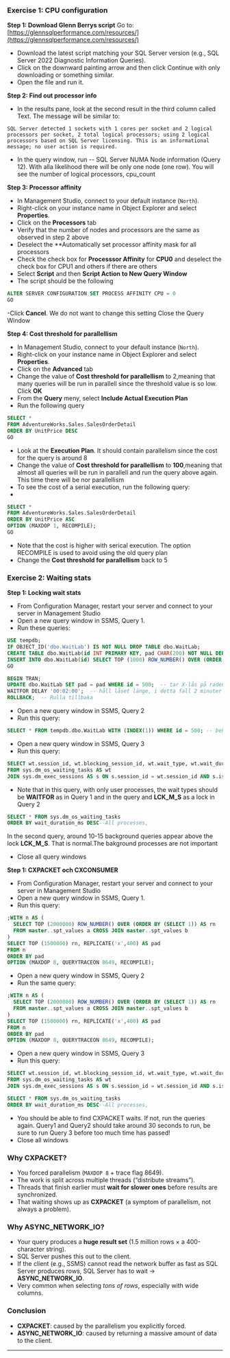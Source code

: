 ### Exercise 1: CPU configuration

**Step 1: Download Glenn Berrys script**
Go to:  
[https://glennsqlperformance.com/resources/](https://glennsqlperformance.com/resources/)

- Download the latest script matching your SQL Server version (e.g., SQL Server 2022 Diagnostic Information Queries).
- Click on the downward painting arrow and then click Continue with only downloading or something similar.
- Open the file and run it. 

**Step 2: Find out processor info**

- In the results pane, look at the second result in the third column called Text. The message will be similar to:

```SQL Server detected 1 sockets with 1 cores per socket and 2 logical processors per socket, 2 total logical processors; using 2 logical processors based on SQL Server licensing. This is an informational message; no user action is required.```

- In the query window, run  -- SQL Server NUMA Node information  (Query 12). With alla likelihood there will be only one node (one row). You will see the number of logical processors, cpu_count

**Step 3: Processor affinity**

- In Management Studio, connect to your default instance (`North`).
- Right-click on your instance name in Object Explorer and select **Properties**.
- Click on the **Processors** tab
- Verify that the number of nodes and processors are the same as observed in step 2 above
- Deselect the **Automatically set processor affinity mask for all processors
- Check the check box for **Processsor Affinity** for **CPU0** and deselect the check box for CPU1 and others if there are others
- Select **Script** and then **Script Action to New Query Window**
- The script should be the following
```sql
ALTER SERVER CONFIGURATION SET PROCESS AFFINITY CPU = 0
GO
```
-Click **Cancel**. We do not want to change this setting Close the Query Window

**Step 4: Cost threshold for parallellism**

- In Management Studio, connect to your default instance (`North`).
- Right-click on your instance name in Object Explorer and select **Properties**.
- Click on the **Advanced** tab
- Change the value of **Cost threshold for parallellism** to 2,meaning that many queries will be run in  parallell since the threshold value is so low. Click **OK**
- From the **Query** meny, select **Include Actual Execution Plan**
- Run the following query
```sql
SELECT *
FROM AdventureWorks.Sales.SalesOrderDetail
ORDER BY UnitPrice DESC
GO
```

- Look at the **Execution Plan**. It should contain parallelism since the cost for the query is around 8
- Change the value of **Cost threshold for parallellism** to **100**,meaning that almost all queries will be run in  parallell and run the query above again. This time there will be nor parallellism
- To see the cost of a serial execution, run the following query:
- 
```sql
SELECT *
FROM AdventureWorks.Sales.SalesOrderDetail
ORDER BY UnitPrice ASC
OPTION (MAXDOP 1, RECOMPILE);
GO
```
- Note that the cost is higher with serical execution. The option RECOMPILE is used to avoid using the old query plan
- Change the **Cost threshold for parallellism** back to 5


### Exercise 2: Waiting stats


**Step 1: Locking wait stats**
- From Configuration Manager, restart your server and connect to your server in Management Studio
- Open a new query window in SSMS, Query 1.
- Run these queries:
```sql
USE tempdb;
IF OBJECT_ID('dbo.WaitLab') IS NOT NULL DROP TABLE dbo.WaitLab;
CREATE TABLE dbo.WaitLab(id INT PRIMARY KEY, pad CHAR(200) NOT NULL DEFAULT 'x');--Skapar och fyller upp en tabell för övningen
INSERT INTO dbo.WaitLab(id) SELECT TOP (1000) ROW_NUMBER() OVER (ORDER BY (SELECT 1)) FROM sys.all_objects;
GO

BEGIN TRAN;
UPDATE dbo.WaitLab SET pad = pad WHERE id = 500;  -- tar X-lås på raden/sidan
WAITFOR DELAY '00:02:00';  -- håll låset länge, i detta fall 2 minuter
ROLLBACK;  -- Rulla tillbaka
```

- Open a new query window in SSMS, Query 2
- Run this query:
```sql
SELECT * FROM tempdb.dbo.WaitLab WITH (INDEX(1)) WHERE id = 500; -- behöver S, blockeras av X
```

- Open a new query window in SSMS, Query 3 
- Run this query:
```sql
SELECT wt.session_id, wt.blocking_session_id, wt.wait_type, wt.wait_duration_ms   
FROM sys.dm_os_waiting_tasks AS wt
JOIN sys.dm_exec_sessions AS s ON s.session_id = wt.session_id AND s.is_user_process = 1--Only user processes
```
- Note that in this query, with only user processes, the wait types should be **WAITFOR** as in Query 1 and in the query and **LCK_M_S** as a lock in Query 2

```sql
SELECT * FROM sys.dm_os_waiting_tasks
ORDER BY wait_duration_ms DESC--All processes, 
```
 In the second query, around 10-15 background queries appear above the lock **LCK_M_S**. That is normal.The bakground processes are not important
- Close all query windows

**Step 1: CXPACKET och CXCONSUMER**
- From Configuration Manager, restart your server and connect to your server in Management Studio
- Open a new query window in SSMS, Query 1.
- Run this query:
```sql
;WITH n AS (
  SELECT TOP (2000000) ROW_NUMBER() OVER (ORDER BY (SELECT 1)) AS rn
  FROM master..spt_values a CROSS JOIN master..spt_values b
)
SELECT TOP (1500000) rn, REPLICATE('x',400) AS pad
FROM n
ORDER BY pad
OPTION (MAXDOP 8, QUERYTRACEON 8649, RECOMPILE);
```

- Open a new query window in SSMS, Query 2
- Run the same query:
```sql
;WITH n AS (
  SELECT TOP (2000000) ROW_NUMBER() OVER (ORDER BY (SELECT 1)) AS rn
  FROM master..spt_values a CROSS JOIN master..spt_values b
)
SELECT TOP (1500000) rn, REPLICATE('x',400) AS pad
FROM n
ORDER BY pad
OPTION (MAXDOP 8, QUERYTRACEON 8649, RECOMPILE);
```

- Open a new query window in SSMS, Query 3 
- Run this query:
```sql
SELECT wt.session_id, wt.blocking_session_id, wt.wait_type, wt.wait_duration_ms   
FROM sys.dm_os_waiting_tasks AS wt
JOIN sys.dm_exec_sessions AS s ON s.session_id = wt.session_id AND s.is_user_process = 1--Only user processes

SELECT * FROM sys.dm_os_waiting_tasks
ORDER BY wait_duration_ms DESC--All processes, 
```
- You should be able to find CXPACKET waits. If not, run the queries again. Query1 and Query2 should take around 30 seconds to run, be sure to run Query 3 before too much time has passed!
- Close all windows



### Why **CXPACKET**?

* You forced parallelism (`MAXDOP 8` + trace flag 8649).
* The work is split across multiple threads (“distribute streams”).
* Threads that finish earlier must **wait for slower ones** before results are synchronized.
* That waiting shows up as **CXPACKET** (a symptom of parallelism, not always a problem).

### Why **ASYNC\_NETWORK\_IO**?

* Your query produces a **huge result set** (1.5 million rows × a 400-character string).
* SQL Server pushes this out to the client.
* If the client (e.g., SSMS) cannot read the network buffer as fast as SQL Server produces rows, SQL Server has to wait → **ASYNC\_NETWORK\_IO**.
* Very common when selecting *tons of rows*, especially with wide columns.

### Conclusion

* **CXPACKET**: caused by the parallelism you explicitly forced.
* **ASYNC\_NETWORK\_IO**: caused by returning a massive amount of data to the client.

---



